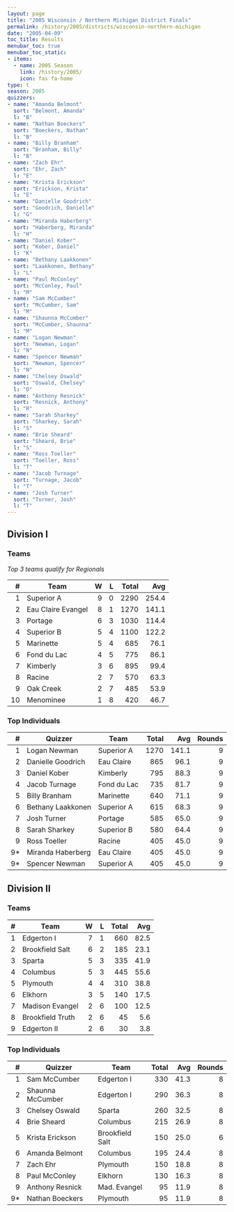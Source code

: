 ```yaml
---
layout: page
title: "2005 Wisconsin / Northern Michigan District Finals"
permalink: /history/2005/districts/wisconsin-northern-michigan
date: "2005-04-09"
toc_title: Results
menubar_toc: true
menubar_toc_static:
- items:
  - name: 2005 Season
    link: /history/2005/
    icon: fas fa-home
type: t
season: 2005
quizzers:
- name: "Amanda Belmont"
  sort: "Belmont, Amanda"
  l: "B"
- name: "Nathan Boeckers"
  sort: "Boeckers, Nathan"
  l: "B"
- name: "Billy Branham"
  sort: "Branham, Billy"
  l: "B"
- name: "Zach Ehr"
  sort: "Ehr, Zach"
  l: "E"
- name: "Krista Erickson"
  sort: "Erickson, Krista"
  l: "E"
- name: "Danielle Goodrich"
  sort: "Goodrich, Danielle"
  l: "G"
- name: "Miranda Haberberg"
  sort: "Haberberg, Miranda"
  l: "H"
- name: "Daniel Kober"
  sort: "Kober, Daniel"
  l: "K"
- name: "Bethany Laakkonen"
  sort: "Laakkonen, Bethany"
  l: "L"
- name: "Paul McConley"
  sort: "McConley, Paul"
  l: "M"
- name: "Sam McCumber"
  sort: "McCumber, Sam"
  l: "M"
- name: "Shaunna McCumber"
  sort: "McCumber, Shaunna"
  l: "M"
- name: "Logan Newman"
  sort: "Newman, Logan"
  l: "N"
- name: "Spencer Newman"
  sort: "Newman, Spencer"
  l: "N"
- name: "Chelsey Oswald"
  sort: "Oswald, Chelsey"
  l: "O"
- name: "Anthony Resnick"
  sort: "Resnick, Anthony"
  l: "R"
- name: "Sarah Sharkey"
  sort: "Sharkey, Sarah"
  l: "S"
- name: "Brie Sheard"
  sort: "Sheard, Brie"
  l: "S"
- name: "Ross Toeller"
  sort: "Toeller, Ross"
  l: "T"
- name: "Jacob Turnage"
  sort: "Turnage, Jacob"
  l: "T"
- name: "Josh Turner"
  sort: "Turner, Josh"
  l: "T"
---
```


## Division I

### Teams

*Top 3 teams qualify for Regionals*

|    # | Team               |    W |    L | Total |   Avg |
| ---: | ------------------ | ---: | ---: | ----: | ----: |
|    1 | Superior A         |    9 |    0 |  2290 | 254.4 |
|    2 | Eau Claire Evangel |    8 |    1 |  1270 | 141.1 |
|    3 | Portage            |    6 |    3 |  1030 | 114.4 |
|    4 | Superior B         |    5 |    4 |  1100 | 122.2 |
|    5 | Marinette          |    5 |    4 |   685 |  76.1 |
|    6 | Fond du Lac        |    4 |    5 |   775 |  86.1 |
|    7 | Kimberly           |    3 |    6 |   895 |  99.4 |
|    8 | Racine             |    2 |    7 |   570 |  63.3 |
|    9 | Oak Creek          |    2 |    7 |   485 |  53.9 |
|   10 | Menominee          |    1 |    8 |   420 |  46.7 |

### Top Individuals

|    # | Quizzer           | Team        | Total |   Avg | Rounds |
| ---: | ----------------- | ----------- | ----: | ----: | -----: |
|    1 | Logan Newman      | Superior A  |  1270 | 141.1 |      9 |
|    2 | Danielle Goodrich | Eau Claire  |   865 |  96.1 |      9 |
|    3 | Daniel Kober      | Kimberly    |   795 |  88.3 |      9 |
|    4 | Jacob Turnage     | Fond du Lac |   735 |  81.7 |      9 |
|    5 | Billy Branham     | Marinette   |   640 |  71.1 |      9 |
|    6 | Bethany Laakkonen | Superior A  |   615 |  68.3 |      9 |
|    7 | Josh Turner       | Portage     |   585 |  65.0 |      9 |
|    8 | Sarah Sharkey     | Superior B  |   580 |  64.4 |      9 |
|    9 | Ross Toeller      | Racine      |   405 |  45.0 |      9 |
|   9* | Miranda Haberberg | Eau Claire  |   405 |  45.0 |      9 |
|   9* | Spencer Newman    | Superior A  |   405 |  45.0 |      9 |

## Division II

### Teams

|    # | Team             |    W |    L | Total |  Avg |
| ---: | ---------------- | ---: | ---: | ----: | ---: |
|    1 | Edgerton I       |    7 |    1 |   660 | 82.5 |
|    2 | Brookfield Salt  |    6 |    2 |   185 | 23.1 |
|    3 | Sparta           |    5 |    3 |   335 | 41.9 |
|    4 | Columbus         |    5 |    3 |   445 | 55.6 |
|    5 | Plymouth         |    4 |    4 |   310 | 38.8 |
|    6 | Elkhorn          |    3 |    5 |   140 | 17.5 |
|    7 | Madison Evangel  |    2 |    6 |   100 | 12.5 |
|    8 | Brookfield Truth |    2 |    6 |    45 |  5.6 |
|    9 | Edgerton II      |    2 |    6 |    30 |  3.8 |

### Top Individuals

|    # | Quizzer          | Team            | Total |  Avg | Rounds |
| ---: | ---------------- | --------------- | ----: | ---: | -----: |
|    1 | Sam McCumber     | Edgerton I      |   330 | 41.3 |      8 |
|    2 | Shaunna McCumber | Edgerton I      |   290 | 36.3 |      8 |
|    3 | Chelsey Oswald   | Sparta          |   260 | 32.5 |      8 |
|    4 | Brie Sheard      | Columbus        |   215 | 26.9 |      8 |
|    5 | Krista Erickson  | Brookfield Salt |   150 | 25.0 |      6 |
|    6 | Amanda Belmont   | Columbus        |   195 | 24.4 |      8 |
|    7 | Zach Ehr         | Plymouth        |   150 | 18.8 |      8 |
|    8 | Paul McConley    | Elkhorn         |   130 | 16.3 |      8 |
|    9 | Anthony Resnick  | Mad. Evangel    |    95 | 11.9 |      8 |
|   9* | Nathan Boeckers  | Plymouth        |    95 | 11.9 |      8 |